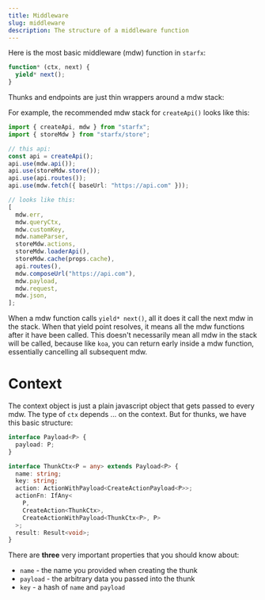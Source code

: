 ```yaml
---
title: Middleware
slug: middleware
description: The structure of a middleware function
---
```


Here is the most basic middleware (mdw) function in `starfx`:

```ts
function* (ctx, next) {
  yield* next();
}
```

Thunks and endpoints are just thin wrappers around a mdw stack:

For example, the recommended mdw stack for `createApi()` looks like this:

```ts
import { createApi, mdw } from "starfx";
import { storeMdw } from "starfx/store";

// this api:
const api = createApi();
api.use(mdw.api());
api.use(storeMdw.store());
api.use(api.routes());
api.use(mdw.fetch({ baseUrl: "https://api.com" }));

// looks like this:
[
  mdw.err,
  mdw.queryCtx,
  mdw.customKey,
  mdw.nameParser,
  storeMdw.actions,
  storeMdw.loaderApi(),
  storeMdw.cache(props.cache),
  api.routes(),
  mdw.composeUrl("https://api.com"),
  mdw.payload,
  mdw.request,
  mdw.json,
];
```

When a mdw function calls `yield* next()`, all it does it call the next mdw in
the stack. When that yield point resolves, it means all the mdw functions after
it have been called. This doesn't necessarily mean all mdw in the stack will be
called, because like `koa`, you can return early inside a mdw function,
essentially cancelling all subsequent mdw.

# Context

The context object is just a plain javascript object that gets passed to every
mdw. The type of `ctx` depends ... on the context. But for thunks, we have this
basic structure:

```ts
interface Payload<P> {
  payload: P;
}

interface ThunkCtx<P = any> extends Payload<P> {
  name: string;
  key: string;
  action: ActionWithPayload<CreateActionPayload<P>>;
  actionFn: IfAny<
    P,
    CreateAction<ThunkCtx>,
    CreateActionWithPayload<ThunkCtx<P>, P>
  >;
  result: Result<void>;
}
```

There are **three** very important properties that you should know about:

- `name` - the name you provided when creating the thunk
- `payload` - the arbitrary data you passed into the thunk
- `key` - a hash of `name` and `payload`
